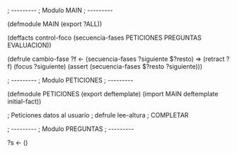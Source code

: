 ; ---------
; Modulo MAIN 
; ---------

(defmodule MAIN (export ?ALL))

(deffacts control-foco
 (secuencia-fases PETICIONES PREGUNTAS EVALUACION))
 
(defrule cambio-fase
 ?f <- (secuencia-fases ?siguiente $?resto)
 =>
 (retract ?f)
 (focus ?siguiente)
 (assert (secuencia-fases $?resto ?siguiente)))
 
; ---------
; Modulo PETICIONES
; ---------

(defmodule PETICIONES (export deftemplate)
 (import MAIN deftemplate initial-fact))
 
; Peticiones datos al usuario
; defrule lee-altura
; COMPLETAR

; ---------
; Modulo PREGUNTAS
; ---------

?s <- ()

